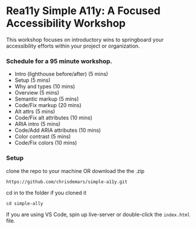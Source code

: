 # Rea11y Simple A11y: A Focused Accessibility Workshop

This workshop focuses on introductory wins to springboard your accessibility efforts within your project or organization.

### Schedule for a 95 minute workshop.
* Intro (lighthouse before/after) (5 mins)
* Setup (5 mins)
* Why and types (10 mins)
* Overview (5 mins)
* Semantic markup (5 mins)
* Code/Fix markup (20 mins)
* Alt attrs (5 mins)
* Code/Fix alt attributes (10 mins)
* ARIA intro (5 mins)
* Code/Add ARIA attributes (10 mins)
* Color contrast (5 mins)
* Code/Fix colors (10 mins)

### Setup
clone the repo to your machine OR download the the .zip

`https://github.com/chrisdemars/simple-a11y.git`

cd in to the folder if you cloned it

`cd simple-ally`

If you are using VS Code, spin up live-server or double-click the `index.html` file.
